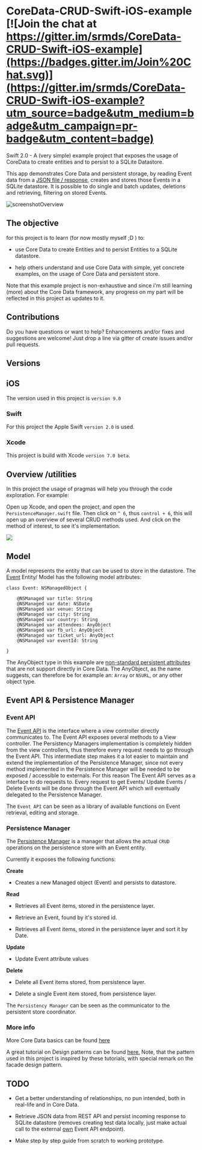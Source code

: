 # CoreData-CRUD-Swift-iOS-example [![Join the chat at https://gitter.im/srmds/CoreData-CRUD-Swift-iOS-example](https://badges.gitter.im/Join%20Chat.svg)](https://gitter.im/srmds/CoreData-CRUD-Swift-iOS-example?utm_source=badge&utm_medium=badge&utm_campaign=pr-badge&utm_content=badge)


Swift 2.0 - A (very simple) example project that exposes the usage of CoreData to create entities and to persist to a SQLite Datastore.

This app demonstrates Core Data and persistent storage, by reading Event data from a [JSON file /  response](https://github.com/srmds/CoreData-CRUD-Swift-2.0-example/blob/master/CoreDataCRUD/events.json), creates and stores those Events in a SQLite datastore. It is possible to do single and batch updates, deletions and retrieving, filtering on stored Events.

![screenshotOverview](http://i.imgur.com/V0OUsC3.jpg)
## The objective

for this project is to learn (for now mostly myself ;D ) to:

- use Core Data to create Entities and to persist Entities to a SQLite datastore.

- help others understand and use Core Data with simple, yet concrete examples, on the usage of Core Data and persistent
  store.
  
Note that this example project is non-exhaustive and since i'm still learning (more) about the Core Data framework,
any progress on my part will be reflected in this project as updates to it. 


## Contributions

Do you have questions or want to help? Enhancements and/or fixes and suggestions are welcome! Just drop a line via gitter of create issues and/or pull requests.


## Versions

## iOS

The version used in this project is `version 9.0`

### Swift

For this project the Apple Swift `version 2.0` is used. 

### Xcode	

This project is build with Xcode `version 7.0 beta`.

## Overview /utilities

In this project the usage of pragmas will help you through the code exploration. For example:

Open up Xcode, and open the project, and open the `PersistenceManager.swift` file.
Then click on `^ 6`, thus `control + 6`, this will open up an overview of several CRUD methods used.
And click on the method of interest, to see it's implementation.

![](http://i.imgur.com/IItWYVW.png)

## Model

A model represents the entity that can be used to store in the datastore.
The [Event](https://github.com/srmds/CoreData-CRUD-Swift-iOS-example/blob/master/CoreDataCRUD/Event.swift) Entity/ Model has the following model attributes:

	class Event: NSManagedObject {
	
	    @NSManaged var title: String
	    @NSManaged var date: NSDate
	    @NSManaged var venue: String
	    @NSManaged var city: String
	    @NSManaged var country: String
	    @NSManaged var attendees: AnyObject
	    @NSManaged var fb_url: AnyObject
	    @NSManaged var ticket_url: AnyObject
	    @NSManaged var eventId: String
	
	}
	
The AnyObject type in this example are [non-standard persistent attributes](https://developer.apple.com/library/mac/documentation/Cocoa/Conceptual/CoreData/Articles/cdNSAttributes.html) that are not support directly in Core Data. The AnyObject, as the name suggests, can therefore be for example an: `Array` or `NSURL`, or any other object type.


## Event API & Persistence Manager
 
### Event API

The [Event API](https://github.com/srmds/CoreData-CRUD-Swift-2.0-example/blob/master/CoreDataCRUD/EventAPI.swift)
is the interface where a view controller directly communicates to. The Event API exposes several methods to a View controller. The Persistency Managers implementation is completely hidden from the view controllers, thus therefore
every request needs to go through the Event API. This intermediate step makes it a lot easier to
maintain and extend the implementation of the Persistence Manager, since not every method implemented in the Persistence Manager will be needed to be exposed / accessible to externals. For this reason The Event API serves as a interface to do requests to. Every request to get Events/ Update Events / Delete Events will be done through the Event API which will eventually delegated to the Persistence Manager.

The `Event API` can be seen as a library of available functions on Event retrieval, editing and storage. 

### Persistence Manager

The [Persistence Manager](https://github.com/srmds/CoreData-CRUD-Swift-2.0-example/blob/master/CoreDataCRUD/PersistenceManager.swift) is a manager that allows the actual `CRUD` operations on the persistence store with an Event entity.

Currently it exposes the following functions:

**Create**

* Creates a new Managed object (Event) and persists to datastore.

**Read**

* Retrieves all Event items, stored in the persistence layer.

* Retrieve an Event, found by it's stored id.

* Retrieves all Event items, stored in the persistence layer and sort it by Date.

**Update**

*  Update Event attribute values

**Delete**

* Delete all Event items stored, from persistence layer.

* Delete a single Event item stored, from persistence layer.


The `Persistency Manager` can be seen as the communicator to the persistent store coordinator.

### More info 
More Core Data basics can be found [here](https://developer.apple.com/library/ios/documentation/Cocoa/Conceptual/CoreData/Articles/cdBasics.html#//apple_ref/doc/uid/TP40001650-TP1)

A great tutorial on Design patterns can be found [here.](http://www.raywenderlich.com/86477/introducing-ios-design-patterns-in-swift-part-1)
Note, that the pattern used in this project is inspired by these tutorials, with special remark on the facade design pattern.

## TODO

- Get a better understanding of relationships, no pun intended, both in real-life and in Core Data.

- Retrieve JSON data from REST API and persist incoming response to SQLite datastore (removes creating test data locally, just make actual call to the external [own](https://flow-api.herokuapp.com) Event API endpoint).

- Make step by step guide from scratch to working prototype.

